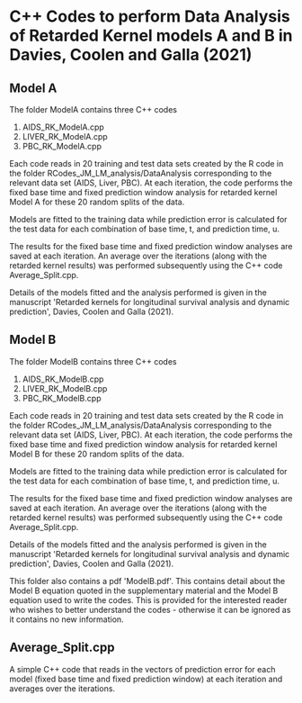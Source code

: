 # C++ Codes to perform Data Analysis of Retarded Kernel models A and B in Davies, Coolen and Galla (2021)

## Model A

The folder ModelA contains three C++ codes
1. AIDS_RK_ModelA.cpp
2. LIVER_RK_ModelA.cpp
3. PBC_RK_ModelA.cpp

Each code reads in 20 training and test data sets created by the R code in the folder RCodes_JM_LM_analysis/DataAnalysis corresponding to the relevant data set (AIDS, Liver, PBC). At each iteration, the code performs the fixed base time and fixed prediction window analysis for retarded kernel Model A for these 20 random splits of the data.

Models are fitted to the training data while prediction error is calculated for the test data for each combination of base time, t, and prediction time, u.

The results for the fixed base time and fixed prediction window analyses are saved at each iteration. An average over the iterations (along with the retarded kernel results) was performed subsequently using the C++ code Average_Split.cpp.

Details of the models fitted and the analysis performed is given in the manuscript 'Retarded kernels for longitudinal survival analysis and dynamic prediction', Davies, Coolen and Galla (2021).

## Model B 

The folder ModelB contains three C++ codes
1. AIDS_RK_ModelB.cpp
2. LIVER_RK_ModelB.cpp
3. PBC_RK_ModelB.cpp

Each code reads in 20 training and test data sets created by the R code in the folder RCodes_JM_LM_analysis/DataAnalysis corresponding to the relevant data set (AIDS, Liver, PBC). At each iteration, the code performs the fixed base time and fixed prediction window analysis for retarded kernel Model B for these 20 random splits of the data.

Models are fitted to the training data while prediction error is calculated for the test data for each combination of base time, t, and prediction time, u.

The results for the fixed base time and fixed prediction window analyses are saved at each iteration. An average over the iterations (along with the retarded kernel results) was performed subsequently using the C++ code Average_Split.cpp.

Details of the models fitted and the analysis performed is given in the manuscript 'Retarded kernels for longitudinal survival analysis and dynamic prediction', Davies, Coolen and Galla (2021).

This folder also contains a pdf 'ModelB.pdf'. This contains detail about the Model B equation quoted in the supplementary material and the Model B equation used to write the codes. This is provided for the interested reader who wishes to better understand the codes - otherwise it can be ignored as it contains no new information.

## Average_Split.cpp

A simple C++ code that reads in the vectors of prediction error for each model (fixed base time and fixed prediction window) at each iteration and averages over the iterations.
